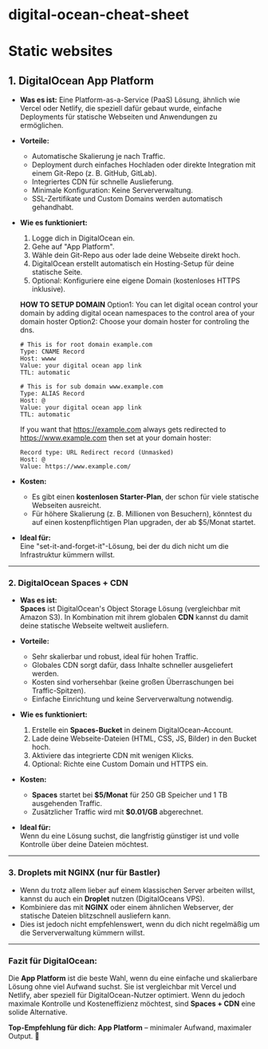 # digital-ocean-cheat-sheet


# Static websites


## **1. DigitalOcean App Platform**  
- **Was es ist:** Eine Platform-as-a-Service (PaaS) Lösung, ähnlich wie Vercel oder Netlify, die speziell dafür gebaut wurde, einfache Deployments für statische Webseiten und Anwendungen zu ermöglichen.  
- **Vorteile:**  
  - Automatische Skalierung je nach Traffic.
  - Deployment durch einfaches Hochladen oder direkte Integration mit einem Git-Repo (z. B. GitHub, GitLab).  
  - Integriertes CDN für schnelle Auslieferung.  
  - Minimale Konfiguration: Keine Serververwaltung.  
  - SSL-Zertifikate und Custom Domains werden automatisch gehandhabt.  
- **Wie es funktioniert:**  
  1. Logge dich in DigitalOcean ein.  
  2. Gehe auf "App Platform".  
  3. Wähle dein Git-Repo aus oder lade deine Webseite direkt hoch.  
  4. DigitalOcean erstellt automatisch ein Hosting-Setup für deine statische Seite.  
  5. Optional: Konfiguriere eine eigene Domain (kostenloses HTTPS inklusive).

  **HOW TO SETUP DOMAIN**
  Option1: You can let digital ocean control your domain by adding digital ocean namespaces to the control area of your domain hoster
  Option2: Choose your domain hoster for controling the dns.
  ```
  # This is for root domain example.com
  Type: CNAME Record
  Host: wwww
  Value: your digital ocean app link
  TTL: automatic
  
  # This is for sub domain www.example.com
  Type: ALIAS Record
  Host: @
  Value: your digital ocean app link
  TTL: automatic
  ```

  If you want that https://example.com always gets redirected to https://www.example.com then set at your domain hoster:
  ```
  Record type: URL Redirect record (Unmasked)
  Host: @
  Value: https://www.example.com/
  ```


  

- **Kosten:**  
  - Es gibt einen **kostenlosen Starter-Plan**, der schon für viele statische Webseiten ausreicht.  
  - Für höhere Skalierung (z. B. Millionen von Besuchern), könntest du auf einen kostenpflichtigen Plan upgraden, der ab $5/Monat startet.  

- **Ideal für:**  
  Eine "set-it-and-forget-it"-Lösung, bei der du dich nicht um die Infrastruktur kümmern willst.

---

### **2. DigitalOcean Spaces + CDN**  
- **Was es ist:**  
  **Spaces** ist DigitalOcean's Object Storage Lösung (vergleichbar mit Amazon S3). In Kombination mit ihrem globalen **CDN** kannst du damit deine statische Webseite weltweit ausliefern.  

- **Vorteile:**  
  - Sehr skalierbar und robust, ideal für hohen Traffic.  
  - Globales CDN sorgt dafür, dass Inhalte schneller ausgeliefert werden.  
  - Kosten sind vorhersehbar (keine großen Überraschungen bei Traffic-Spitzen).  
  - Einfache Einrichtung und keine Serververwaltung notwendig.  

- **Wie es funktioniert:**  
  1. Erstelle ein **Spaces-Bucket** in deinem DigitalOcean-Account.  
  2. Lade deine Webseite-Dateien (HTML, CSS, JS, Bilder) in den Bucket hoch.  
  3. Aktiviere das integrierte CDN mit wenigen Klicks.  
  4. Optional: Richte eine Custom Domain und HTTPS ein.  

- **Kosten:**  
  - **Spaces** startet bei **$5/Monat** für 250 GB Speicher und 1 TB ausgehenden Traffic.  
  - Zusätzlicher Traffic wird mit **$0.01/GB** abgerechnet.  

- **Ideal für:**  
  Wenn du eine Lösung suchst, die langfristig günstiger ist und volle Kontrolle über deine Dateien möchtest.

---

### **3. Droplets mit NGINX (nur für Bastler)**  
- Wenn du trotz allem lieber auf einem klassischen Server arbeiten willst, kannst du auch ein **Droplet** nutzen (DigitalOceans VPS).  
- Kombiniere das mit **NGINX** oder einem ähnlichen Webserver, der statische Dateien blitzschnell ausliefern kann.  
- Dies ist jedoch nicht empfehlenswert, wenn du dich nicht regelmäßig um die Serververwaltung kümmern willst.  

---

### **Fazit für DigitalOcean:**  
Die **App Platform** ist die beste Wahl, wenn du eine einfache und skalierbare Lösung ohne viel Aufwand suchst. Sie ist vergleichbar mit Vercel und Netlify, aber speziell für DigitalOcean-Nutzer optimiert. Wenn du jedoch maximale Kontrolle und Kosteneffizienz möchtest, sind **Spaces + CDN** eine solide Alternative.  

**Top-Empfehlung für dich:** **App Platform** – minimaler Aufwand, maximaler Output. 🚀
